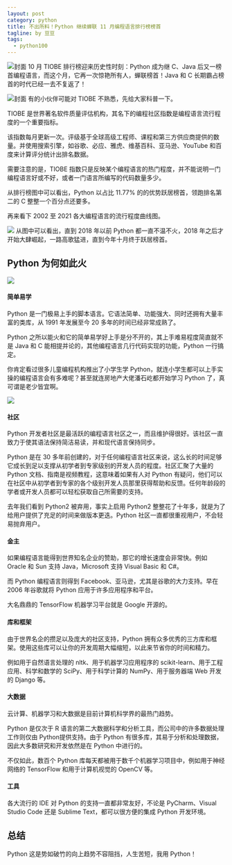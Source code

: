 ```yaml
---
layout: post
category: python
title: 不出所料！Python 继续蝉联 11 月编程语言排行榜榜首
tagline: by 豆豆
tags: 
  - python100
---
```


![封面](https://raw.githubusercontent.com/JustDoPython/justdopython.github.io/master/assets/images/2021/11/why-python-is-so-popular/logo.png)
10 月 TIOBE 排行榜迎来历史性时刻：Python 成为继 C、Java 后又一榜首编程语言，而这个月，它再一次惊艳所有人，蝉联榜首！Java 和 C 长期霸占榜首的时代已经一去不复返了！

<!--more-->

![封面](https://raw.githubusercontent.com/JustDoPython/justdopython.github.io/master/assets/images/2021/11/why-python-is-so-popular/001.png)
有的小伙伴可能对 TIOBE 不熟悉，先给大家科普一下。

TIOBE 是世界著名软件质量评估机构，其名下的编程社区指数是编程语言流行程度的一个重要指标。

该指数每月更新一次。评级基于全球高级工程师、课程和第三方供应商提供的数量。并使用搜索引擎，如谷歌、必应、雅虎、维基百科、亚马逊、YouTube 和百度来计算评分统计出排名数据。

需要注意的是，TIOBE 指数只是反映某个编程语言的热门程度，并不能说明一门编程语言好或不好，或者一门语言所编写的代码数量多少。

从排行榜图中可以看出，Python 以占比 11.77% 的的优势跃居榜首，领跑排名第二的 C 整整一个百分点还要多。

再来看下 2002 至 2021 各大编程语言的流行程度曲线图。

![](https://raw.githubusercontent.com/JustDoPython/justdopython.github.io/master/assets/images/2021/11/why-python-is-so-popular/002.png)
从图中可以看出，直到 2018 年以前 Python 都一直不温不火，2018 年之后才开始大肆崛起，一路高歌猛进，直到今年十月终于跃居榜首。

## Python 为何如此火

![](https://raw.githubusercontent.com/JustDoPython/justdopython.github.io/master/assets/images/2021/11/why-python-is-so-popular/003.png)
#### 简单易学

Python 是一门极易上手的脚本语言。它语法简单、功能强大、同时还拥有大量丰富的类库，从 1991 年发展至今 20 多年的时间已经非常成熟了。

Python 之所以能火和它的简单易学好上手是分不开的，其上手难易程度简直就不是 Java 和 C 能相提并论的，其他编程语言几行代码实现的功能，Python 一行搞定。

你肯定看过很多儿童编程机构推出了小学生学 Python，就连小学生都可以上手实操的编程语言会有多难呢？甚至就连房地产大佬潘石屹都开始学习 Python 了，真可谓是老少皆宜啊。

![](https://raw.githubusercontent.com/JustDoPython/justdopython.github.io/master/assets/images/2021/11/why-python-is-so-popular/004.png)

#### 社区

Python 开发者社区是最活跃的编程语言社区之一，而且维护得很好。该社区一直致力于使其语法保持简洁易读，并和现代语言保持同步。

Python 是在 30 多年前创建的，对于任何编程语言社区来说，这么长的时间足够它成长到足以支撑从初学者到专家级别的开发人员的程度。社区汇聚了大量的 Python 文档、指南是视频教程，这意味着如果有人对 Python 有疑问，他们可以在社区中从初学者到专家的各个级别开发人员那里获得帮助和反馈。任何年龄段的学者或开发人员都可以轻松获取自己所需要的支持。

去年我们看到 Python2 被弃用，事实上启用 Python2 整整花了十年多，就是为了给用户提供了充足的时间来做版本更迭。Python 社区一直都很重视用户，不会轻易抛弃用户。

#### 金主

如果编程语言能得到世界知名企业的赞助，那它的增长速度会非常快。例如 Oracle 和 Sun 支持 Java，Microsoft 支持 Visual Basic 和 C#。 

而 Python 编程语言则得到 Facebook、亚马逊，尤其是谷歌的大力支持。早在 2006 年谷歌就将 Python 应用于许多应用程序和平台。

大名鼎鼎的 TensorFlow 机器学习平台就是 Google 开源的。

#### 库和框架

由于世界名企的攒足以及庞大的社区支持，Python 拥有众多优秀的三方库和框架。使用这些库可以让你的开发周期大幅缩短，以此来节省你的时间和精力。

例如用于自然语言处理的 nltk、用于机器学习应用程序的 scikit-learn、用于工程应用、科学和数学的 SciPy、用于科学计算的 NumPy、用于服务器端 Web 开发的 Django 等。

#### 大数据

云计算、机器学习和大数据是目前计算机科学界的最热门趋势。

Python 是仅次于 R 语言的第二大数据科学和分析工具，而公司中的许多数据处理工作则仅由 Python提供支持。由于 Python 有很多库，其易于分析和处理数据，因此大多数研究和开发依然是在 Python 中进行的。

不仅如此，数百个 Python 库每天都被用于数千个机器学习项目中，例如用于神经网络的 TensorFlow 和用于计算机视觉的 OpenCV 等。

#### 工具

各大流行的 IDE 对 Python 的支持一直都非常友好，不论是 PyCharm、Visual Studio Code 还是 Sublime Text，都可以很方便的集成 Python 开发环境。

## 总结

Python 这是势如破竹的向上趋势不容阻挡，人生苦短，我用 Python！
